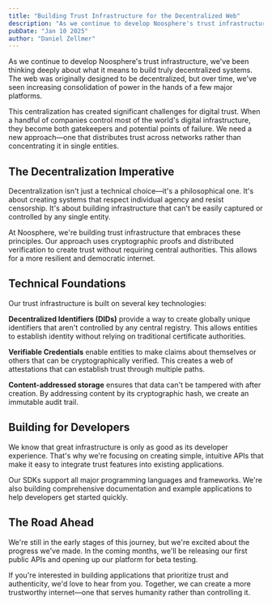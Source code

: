 ```yaml
---
title: "Building Trust Infrastructure for the Decentralized Web"
description: "As we continue to develop Noosphere's trust infrastructure, we've been thinking deeply about what it means to build truly decentralized systems. The web was originally designed to be decentralized, bu..."
pubDate: "Jan 10 2025"
author: "Daniel Zellmer"
---
```


As we continue to develop Noosphere's trust infrastructure, we've been thinking deeply about what it means to build truly decentralized systems. The web was originally designed to be decentralized, but over time, we've seen increasing consolidation of power in the hands of a few major platforms.

 

This centralization has created significant challenges for digital trust. When a handful of companies control most of the world's digital infrastructure, they become both gatekeepers and potential points of failure. We need a new approach—one that distributes trust across networks rather than concentrating it in single entities.

 

## The Decentralization Imperative

 

Decentralization isn't just a technical choice—it's a philosophical one. It's about creating systems that respect individual agency and resist censorship. It's about building infrastructure that can't be easily captured or controlled by any single entity.

 

At Noosphere, we're building trust infrastructure that embraces these principles. Our approach uses cryptographic proofs and distributed verification to create trust without requiring central authorities. This allows for a more resilient and democratic internet.

 

## Technical Foundations

 

Our trust infrastructure is built on several key technologies:

 

**Decentralized Identifiers (DIDs)** provide a way to create globally unique identifiers that aren't controlled by any central registry. This allows entities to establish identity without relying on traditional certificate authorities.

 

**Verifiable Credentials** enable entities to make claims about themselves or others that can be cryptographically verified. This creates a web of attestations that can establish trust through multiple paths.

 

**Content-addressed storage** ensures that data can't be tampered with after creation. By addressing content by its cryptographic hash, we create an immutable audit trail.

 

## Building for Developers

 

We know that great infrastructure is only as good as its developer experience. That's why we're focusing on creating simple, intuitive APIs that make it easy to integrate trust features into existing applications.

 

Our SDKs support all major programming languages and frameworks. We're also building comprehensive documentation and example applications to help developers get started quickly.

 

## The Road Ahead

 

We're still in the early stages of this journey, but we're excited about the progress we've made. In the coming months, we'll be releasing our first public APIs and opening up our platform for beta testing.

 

If you're interested in building applications that prioritize trust and authenticity, we'd love to hear from you. Together, we can create a more trustworthy internet—one that serves humanity rather than controlling it.